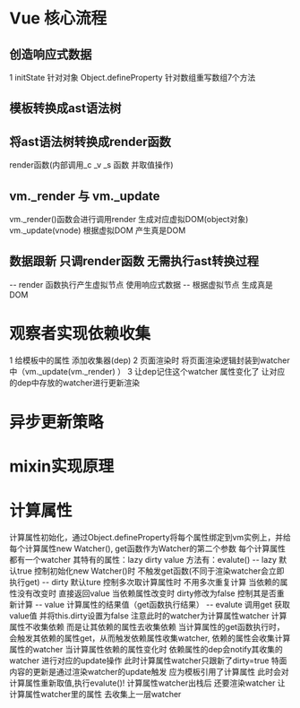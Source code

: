 # Vue 核心流程

## 创造响应式数据
1 initState 针对对象 Object.defineProperty 针对数组重写数组7个方法

## 模板转换成ast语法树

## 将ast语法树转换成render函数
render函数(内部调用_c _v _s 函数 并取值操作) 

## vm._render 与 vm._update
vm._render()函数会进行调用render 生成对应虚拟DOM(object对象)
vm._update(vnode) 根据虚拟DOM 产生真是DOM

## 数据跟新 只调render函数 无需执行ast转换过程
  -- render 函数执行产生虚拟节点 使用响应式数据
  -- 根据虚拟节点 生成真是DOM


  # 观察者实现依赖收集
  1 给模板中的属性 添加收集器(dep)
  2 页面渲染时 将页面渲染逻辑封装到watcher中（vm._update(vm._render) ）
  3 让dep记住这个watcher 属性变化了 让对应的dep中存放的watcher进行更新渲染
  # 异步更新策略

  # mixin实现原理

  # 计算属性
  计算属性初始化，通过Object.defineProperty将每个属性绑定到vm实例上，并给每个计算属性new Watcher(), get函数作为Watcher的第二个参数
  每个计算属性都有一个watcher 其特有的属性：lazy dirty value 方法有：evalute()
    -- lazy 默认true 控制初始化new Watcher()时 不触发get函数(不同于渲染watcher会立即执行get)
    -- dirty 默认ture 控制多次取计算属性时 不用多次重复计算 当依赖的属性没有改变时 直接返回value 当依赖属性改变时 dirty修改为false 控制其是否重新计算
    -- value 计算属性的结果值（get函数执行结果）
    -- evalute 调用get 获取value值 并将this.dirty设置为false 注意此时的watcher为计算属性watcher
  计算属性不收集依赖 而是让其依赖的属性去收集依赖 当计算属性的get函数执行时，会触发其依赖的属性get，从而触发依赖属性收集watcher, 依赖的属性会收集计算属性的watcher
  当计算属性依赖的属性变化时 依赖属性的dep会notify其收集的watcher 进行对应的update操作 此时计算属性watcher只跟新了dirty=true 特面内容的更新是通过渲染watcher的update触发 应为模板引用了计算属性 此时会对计算属性重新取值,执行evalute()!
  计算属性watcher出栈后 还要渲染watcher 让计算属性watcher里的属性 去收集上一层watcher